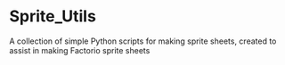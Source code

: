 # Sprite_Utils
A collection of simple Python scripts for making sprite sheets, created to assist in making Factorio sprite sheets

